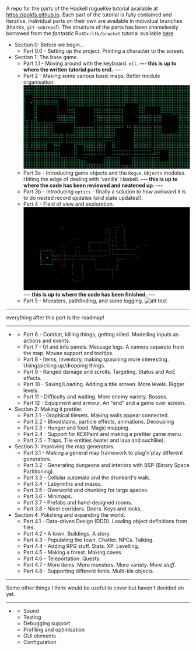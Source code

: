 A repo for the parts of the Haskell roguelike tutorial available at https://ppkfs.github.io. Each part of the tutorial is fully contained and iterative. Individual parts on their own are available in individual branches (thanks, `git-subrepo`!).
The structure of the parts has been shamelessly borrowed from the *fantastic* Rust+`rltk/bracket` tutorial available [here](https://bfnightly.bracketproductions.com/).
- Section 0: Before we begin...
  - Part 0.0 - Setting up the project. Printing a character to the screen.
- Section 1: The base game.
  - Part 1.1 - Moving around with the keyboard. `mtl`.
**--- this is up to where the written tutorial parts end. ---**
  - Part 2 - Making some various basic maps. Better module organisation.
  ![alt text](screenshots/part-2.png)
  - Part 3a - Introducing game objects and the `Rogue.Objects` modules. Hitting the edge of dealing with 'vanilla' Haskell.
**--- this is up to where the code has been reviewed and neatened up. ---**
  - Part 3b - Introducing `optics` - finally a solution to how awkward it is to do nested record updates (and state updates!).
  - Part 4 - Field of view and exploration.
  ![alt text](screenshots/part-4.png)
**--- this is up to where the code has been finished. ---**
  - Part 5 - Monsters, pathfinding, and some logging.
  ![alt text](image.png)
---

everything after this part is the roadmap!

---
-
  - Part 6 - Combat, killing things, getting killed. Modelling inputs as actions and events.
  - Part 7 - UI and info panels. Message logs. A camera separate from the map. Mouse support and tooltips.
  - Part 8 - Items, inventory, making spawning more interesting. Using/picking up/dropping things.
  - Part 9 - Ranged damage and scrolls. Targeting. Status and AoE effects.
  - Part 10 - Saving/Loading. Adding a title screen. More levels. Bigger levels.
  - Part 11 - Difficulty and waiting. More enemy variety. Bosses.
  - Part 12 - Equipment and armour. An "end" and a game over screen.
- Section 2: Making it prettier.
  - Part 2.1 - Graphical tilesets. Making walls appear connected.
  - Part 2.2 - Bloodstains, particle effects, animations. Decoupling
  - Part 2.3 - Hunger and food. Magic mapping.
  - Part 2.4 - Support for REXPaint and making a prettier game menu.
  - Part 2.5 - Traps. Tile entities (water and lava and suchlike).
- Section 3: Improving the map generators.
  - Part 3.1 - Making a general map framework to plug'n'play different generators.
  - Part 3.2 - Generating dungeons and interiors with BSP (Binary Space Partitioning).
  - Part 3.3 - Cellular automata and the drunkard's walk.
  - Part 3.4 - Labyrinths and mazes.
  - Part 3.5 - Overworld and chunking for large spaces.
  - Part 3.6 - Minimaps.
  - Part 3.7 - Prefabs and hand-designed rooms.
  - Part 3.8 - Nicer corridors. Doors. Keys and locks.
- Section 4: Polishing and expanding the world.
  - Part 4.1 - Data-driven Design (DDD). Loading object definitions from files.
  - Part 4.2 - A town. Buildings. A story.
  - Part 4.3 - Populating the town. Chatter. NPCs. Talking.
  - Part 4.4 - Adding RPG stuff. Stats. XP. Levelling.
  - Part 4.5 - Making a forest. Making caves.
  - Part 4.6 - Teleportation. Quests.
  - Part 4.7 - More items. More monsters. More variety. More *stuff*.
  - Part 4.8 - Supporting different fonts. Multi-tile objects.
---
Some other things I think would be useful to cover but haven't decided on yet.

---

- - Sound
  - Testing
  - Debugging support
  - Profiling and optimisation
  - GUI elements
  - Configuration